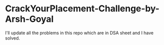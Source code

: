 # CrackYourPlacement-Challenge-by-Arsh-Goyal
I'll update all the problems in this repo which are in DSA sheet and I have solved.
